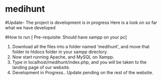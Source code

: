 # medihunt

#Update- The project is development is in progress Here is a look on so far what we have developed

#How to run [ Pre-requisite: Should have xampp on your pc]

1. Download all the files into a folder named 'medihunt', and move that folder to htdocs folder in your xampp directory.
2. Now start running Apache, and MySQL on Xampp.
3. Type in localhost/medihunt/index.php, and you will be taken to the landing page of our website.
4. Development in Progress.. Update pending on the rest of the website.
